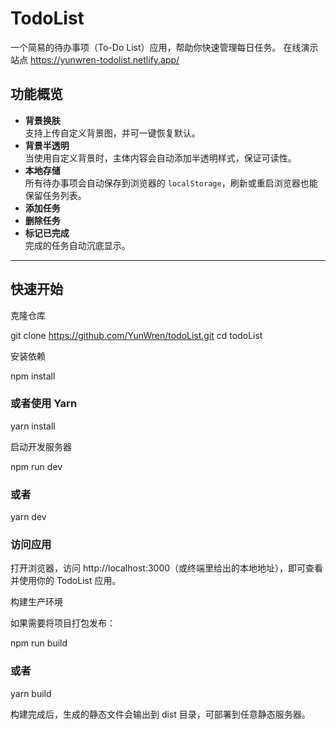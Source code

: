 # TodoList

一个简易的待办事项（To-Do List）应用，帮助你快速管理每日任务。
在线演示站点 https://yunwren-todolist.netlify.app/
## 功能概览

- **背景换肤**  
  支持上传自定义背景图，并可一键恢复默认。  
- **背景半透明**  
  当使用自定义背景时，主体内容会自动添加半透明样式，保证可读性。  
- **本地存储**  
  所有待办事项会自动保存到浏览器的 `localStorage`，刷新或重启浏览器也能保留任务列表。  
- **添加任务**  
- **删除任务**  
- **标记已完成**  
完成的任务自动沉底显示。  

---

## 快速开始

克隆仓库

git clone https://github.com/YunWren/todoList.git
cd todoList

安装依赖

npm install
### 或者使用 Yarn
yarn install

启动开发服务器

npm run dev
### 或者
yarn dev

### 访问应用

打开浏览器，访问 http://localhost:3000（或终端里给出的本地地址），即可查看并使用你的 TodoList 应用。

构建生产环境

如果需要将项目打包发布：

npm run build
### 或者
yarn build

构建完成后，生成的静态文件会输出到 dist 目录，可部署到任意静态服务器。